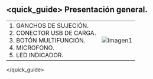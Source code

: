 ## <quick_guide> Presentación general.

|  |  | 
|:-------|:-------|
|1. GANCHOS DE SUJECIÓN. <br> 2.	CONECTOR USB DE CARGA. <br> 3.	BOTÓN MULTIFUNCIÓN. <br> 4.	MICROFONO. <br> 5. LED INDICADOR.	|![Imagen1](http://static.energysistem.com/images/manuals/42745/57ad872b90869.jpg)| 
</quick_guide>
